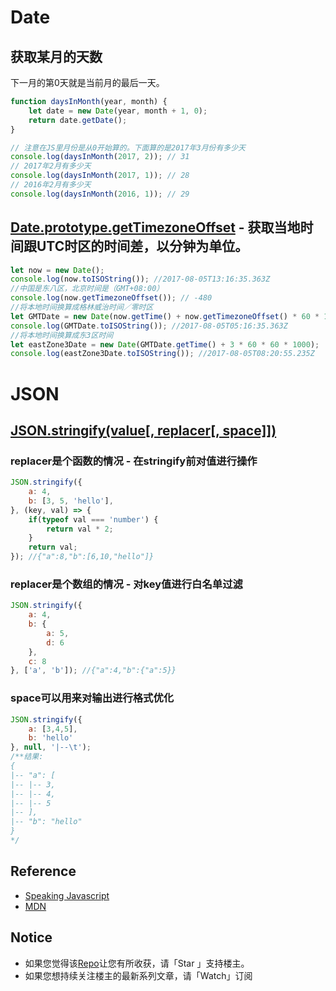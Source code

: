 # Date

## 获取某月的天数

下一月的第0天就是当前月的最后一天。
```javascript
function daysInMonth(year, month) {
    let date = new Date(year, month + 1, 0);
    return date.getDate();
}

// 注意在JS里月份是从0开始算的。下面算的是2017年3月份有多少天
console.log(daysInMonth(2017, 2)); // 31 
// 2017年2月有多少天
console.log(daysInMonth(2017, 1)); // 28
// 2016年2月有多少天
console.log(daysInMonth(2016, 1)); // 29
```

## [Date.prototype.getTimezoneOffset](https://developer.mozilla.org/en-US/docs/Web/JavaScript/Reference/Global_Objects/Date/getTimezoneOffset) - 获取当地时间跟UTC时区的时间差，以分钟为单位。

```javascript
let now = new Date(); 
console.log(now.toISOString()); //2017-08-05T13:16:35.363Z
//中国是东八区，北京时间是（GMT+08:00）
console.log(now.getTimezoneOffset()); // -480
//将本地时间换算成格林威治时间／零时区
let GMTDate = new Date(now.getTime() + now.getTimezoneOffset() * 60 * 1000);
console.log(GMTDate.toISOString()); //2017-08-05T05:16:35.363Z
//将本地时间换算成东3区时间
let eastZone3Date = new Date(GMTDate.getTime() + 3 * 60 * 60 * 1000);
console.log(eastZone3Date.toISOString()); //2017-08-05T08:20:55.235Z
```

# JSON

##  [JSON.stringify(value[, replacer[, space]])](https://developer.mozilla.org/en-US/docs/Web/JavaScript/Reference/Global_Objects/JSON/stringify)

### replacer是个函数的情况 - 在stringify前对值进行操作
```javascript
JSON.stringify({
    a: 4,
    b: [3, 5, 'hello'],
}, (key, val) => {
    if(typeof val === 'number') {
        return val * 2;
    }
    return val;
}); //{"a":8,"b":[6,10,"hello"]}
```

### replacer是个数组的情况 - 对key值进行白名单过滤

```javascript
JSON.stringify({
    a: 4,
    b: {
        a: 5,
        d: 6
    },
    c: 8
}, ['a', 'b']); //{"a":4,"b":{"a":5}}
```

### space可以用来对输出进行格式优化

```javascript
JSON.stringify({
    a: [3,4,5],
    b: 'hello'
}, null, '|--\t');
/**结果:
{
|--	"a": [
|--	|--	3,
|--	|--	4,
|--	|--	5
|--	],
|--	"b": "hello"
}
*/
```

## Reference 

* [Speaking Javascript](https://github.com/n0ruSh/the-art-of-reading/blob/master/javascript/Speaking%20JavaScript/Speaking%20JavaScript.pdf)
* [MDN](https://developer.mozilla.org/en-US/)


## Notice

* 如果您觉得该[Repo](https://github.com/n0ruSh/the-art-of-reading/)让您有所收获，请「Star 」支持楼主。
* 如果您想持续关注楼主的最新系列文章，请「Watch」订阅